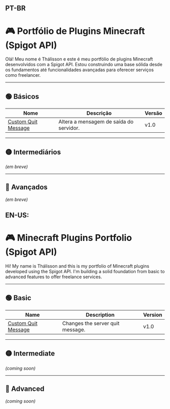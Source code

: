 ## PT-BR
# 🎮 Portfólio de Plugins Minecraft (Spigot API)

Olá! Meu nome é Thálisson e este é meu portfólio de plugins Minecraft desenvolvidos com a Spigot API. Estou construindo uma base sólida desde os fundamentos até funcionalidades avançadas para oferecer serviços como freelancer.

---

## 🟢 Básicos

| Nome | Descrição | Versão |
|------|-----------|--------|
| [Custom Quit Message](./basicos/custom-quit-message) | Altera a mensagem de saída do servidor. | v1.0 |

---

## 🟡 Intermediários

*(em breve)*

---

## 🔴 Avançados

*(em breve)*


## EN-US:
# 🎮 Minecraft Plugins Portfolio (Spigot API)

Hi! My name is Thálisson and this is my portfolio of Minecraft plugins developed using the Spigot API. I'm building a solid foundation from basic to advanced features to offer freelance services.

---

## 🟢 Basic

| Name | Description | Version |
|------|-------------|---------|
| [Custom Quit Message](./basicos/custom-quit-message) | Changes the server quit message. | v1.0 |

---

## 🟡 Intermediate

*(coming soon)*

---

## 🔴 Advanced

*(coming soon)*
